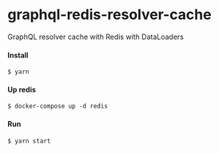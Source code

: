 # graphql-redis-resolver-cache
GraphQL resolver cache with Redis with DataLoaders

#### Install
```$ yarn```

#### Up redis
```$ docker-compose up -d redis```

#### Run
```$ yarn start```
